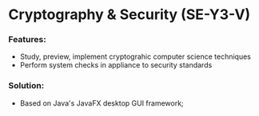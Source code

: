 # Cryptography & Security (SE-Y3-V)
### Features:
- Study, preview, implement cryptograhic computer science techniques
- Perform system checks in appliance to security standards
### Solution:
- Based on Java's JavaFX desktop GUI framework;
